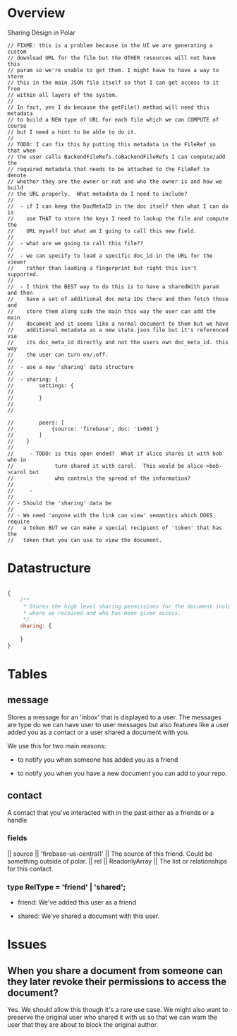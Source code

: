 # Overview

Sharing Design in Polar



    // FIXME: this is a problem because in the UI we are generating a custom
    // download URL for the file but the OTHER resources will not have this
    // param so we're unable to get them. I might have to have a way to store
    // this in the main JSON file itself so that I can get access to it from
    // within all layers of the system.
    //
    // In fact, yes I do because the getFile() method will need this metadata
    // to build a NEW type of URL for each file which we can COMPUTE of course
    // but I need a hint to be able to do it.
    //
    // TODO: I can fix this by putting this metadata in the FileRef so that when
    // the user calls BackendFileRefs.toBackendFileRefs I can compute/add the
    // required metadata that needs to be attached to the FileRef to denote
    // whether they are the owner or not and who the owner is and how we build
    // the URL properly.  What metadata do I need to include?
    //
    //  - if I can keep the DocMetaID in the doc itself then what I can do is
    //    use THAT to store the keys I need to lookup the file and compute the
    //    URL myself but what am I going to call this new field.
    //
    //  - what are we going to call this file??
    //
    //  - we can specify to load a specific doc_id in the URL for the viewer
    //    rather than loading a fingerprint but right this isn't supported.
    //
    //  - I think the BEST way to do this is to have a sharedWith param and then
    //    have a set of additional doc meta IDs there and then fetch those and
    //    store them along side the main this way the user can add the main
    //    document and it seems like a normal document to them but we have
    //    additional metadata as a new state.json file but it's referenced via
    //    its doc_meta_id directly and not the users own doc_meta_id. this way
    //    the user can turn on/;off.
    //
    //  - use a new 'sharing' data structure
    //
    //  - sharing: {
    //        settings: {
    //
    //        }
    //
    //
    
    //        peers: [
    //            {source: 'firebase', doc: '1x001'}
    //        ]
    //    }
    //
    //     - TODO: is this open ended?  What if alice shares it with bob who in
    //             turn shared it with carol.  This would be alice->bob->carol but
    //             who controls the spread of the information?
    //
    //     -
    //
    // - Should the 'sharing' data be
    //
    // - We need 'anyone with the link can view' semantics which DOES require
    //   a token BUT we can make a special recipient of 'token' that has the
    //   token that you can use to view the document.

# Datastructure

```javascript

{
    /**
     * Stores the high level sharing permissions for the document including 
     * where we received and who has been given access.
     */
    sharing: {
        
    }
}
```

# Tables

## message

Stores a message for an 'inbox' that is displayed to a user. The messages are 
type do we can have user to user messages but also features like a user added 
you as a contact or a user shared a document with you.

We use this for two main reasons:

- to notify you when someone has added you as a friend

- to notify you when you have a new document you can add to your repo.

## contact

A contact that you've interacted with in the past either as a friends or a handle

### fields

|| source || 'firebase-us-central1' || The source of this friend. Could be something outside of polar.
|| rel || ReadonlyArray<RelType> || The list or relationships for this contact.  
 
### type RelType = 'friend' | 'shared';

- friend: We've added this user as a friend

- shared: We've shared a document with this user.

# Issues

## When you share a document from someone can they later revoke their permissions to access the document?

Yes.  We should allow this though it's a rare use case.  We might also want to 
preserve the original user who shared it with us so that we can warn the user 
that they are about to block the original author.   
